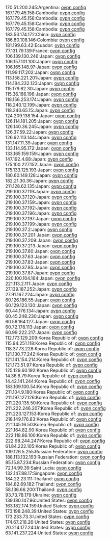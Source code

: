 170.51.200.245:Argentina: [ovpn config](vpn/170_51_200_245.ovpn)  
167.179.45.158:Cambodia: [ovpn config](vpn/167_179_45_158.ovpn)  
167.179.45.158:Cambodia: [ovpn config](vpn/167_179_45_158.ovpn)  
167.179.45.158:Cambodia: [ovpn config](vpn/167_179_45_158.ovpn)  
167.179.45.158:Cambodia: [ovpn config](vpn/167_179_45_158.ovpn)  
183.53.174.172:China: [ovpn config](vpn/183_53_174_172.ovpn)  
186.80.108.146:Colombia: [ovpn config](vpn/186_80_108_146.ovpn)  
181.199.63.42:Ecuador: [ovpn config](vpn/181_199_63_42.ovpn)  
77.131.79.139:France: [ovpn config](vpn/77_131_79_139.ovpn)  
106.139.130.246:Japan: [ovpn config](vpn/106_139_130_246.ovpn)  
106.157.101.100:Japan: [ovpn config](vpn/106_157_101_100.ovpn)  
106.165.148.97:Japan: [ovpn config](vpn/106_165_148_97.ovpn)  
111.99.117.202:Japan: [ovpn config](vpn/111_99_117_202.ovpn)  
113.158.221.201:Japan: [ovpn config](vpn/113_158_221_201.ovpn)  
114.184.232.123:Japan: [ovpn config](vpn/114_184_232_123.ovpn)  
115.179.62.30:Japan: [ovpn config](vpn/115_179_62_30.ovpn)  
115.36.166.196:Japan: [ovpn config](vpn/115_36_166_196.ovpn)  
118.156.253.174:Japan: [ovpn config](vpn/118_156_253_174.ovpn)  
118.240.12.199:Japan: [ovpn config](vpn/118_240_12_199.ovpn)  
118.240.65.15:Japan: [ovpn config](vpn/118_240_65_15.ovpn)  
124.209.138.154:Japan: [ovpn config](vpn/124_209_138_154.ovpn)  
126.114.181.205:Japan: [ovpn config](vpn/126_114_181_205.ovpn)  
126.140.36.245:Japan: [ovpn config](vpn/126_140_36_245.ovpn)  
126.37.59.22:Japan: [ovpn config](vpn/126_37_59_22.ovpn)  
126.62.113.144:Japan: [ovpn config](vpn/126_62_113_144.ovpn)  
131.147.11.39:Japan: [ovpn config](vpn/131_147_11_39.ovpn)  
133.114.95.172:Japan: [ovpn config](vpn/133_114_95_172.ovpn)  
133.165.159.159:Japan: [ovpn config](vpn/133_165_159_159.ovpn)  
147.192.4.68:Japan: [ovpn config](vpn/147_192_4_68.ovpn)  
175.100.227.152:Japan: [ovpn config](vpn/175_100_227_152.ovpn)  
175.133.125.193:Japan: [ovpn config](vpn/175_133_125_193.ovpn)  
180.60.149.128:Japan: [ovpn config](vpn/180_60_149_128.ovpn)  
182.21.30.36:Japan: [ovpn config](vpn/182_21_30_36.ovpn)  
211.128.62.135:Japan: [ovpn config](vpn/211_128_62_135.ovpn)  
219.100.37.119:Japan: [ovpn config](vpn/219_100_37_119.ovpn)  
219.100.37.120:Japan: [ovpn config](vpn/219_100_37_120.ovpn)  
219.100.37.159:Japan: [ovpn config](vpn/219_100_37_159.ovpn)  
219.100.37.192:Japan: [ovpn config](vpn/219_100_37_192.ovpn)  
219.100.37.196:Japan: [ovpn config](vpn/219_100_37_196.ovpn)  
219.100.37.197:Japan: [ovpn config](vpn/219_100_37_197.ovpn)  
219.100.37.199:Japan: [ovpn config](vpn/219_100_37_199.ovpn)  
219.100.37.2:Japan: [ovpn config](vpn/219_100_37_2.ovpn)  
219.100.37.201:Japan: [ovpn config](vpn/219_100_37_201.ovpn)  
219.100.37.209:Japan: [ovpn config](vpn/219_100_37_209.ovpn)  
219.100.37.213:Japan: [ovpn config](vpn/219_100_37_213.ovpn)  
219.100.37.60:Japan: [ovpn config](vpn/219_100_37_60.ovpn)  
219.100.37.63:Japan: [ovpn config](vpn/219_100_37_63.ovpn)  
219.100.37.83:Japan: [ovpn config](vpn/219_100_37_83.ovpn)  
219.100.37.85:Japan: [ovpn config](vpn/219_100_37_85.ovpn)  
219.100.37.87:Japan: [ovpn config](vpn/219_100_37_87.ovpn)  
220.100.104.164:Japan: [ovpn config](vpn/220_100_104_164.ovpn)  
221.113.2.111:Japan: [ovpn config](vpn/221_113_2_111.ovpn)  
27.139.187.252:Japan: [ovpn config](vpn/27_139_187_252.ovpn)  
27.91.167.224:Japan: [ovpn config](vpn/27_91_167_224.ovpn)  
60.126.186.55:Japan: [ovpn config](vpn/60_126_186_55.ovpn)  
60.129.123.130:Japan: [ovpn config](vpn/60_129_123_130.ovpn)  
60.44.176.134:Japan: [ovpn config](vpn/60_44_176_134.ovpn)  
60.45.248.230:Japan: [ovpn config](vpn/60_45_248_230.ovpn)  
60.56.164.127:Japan: [ovpn config](vpn/60_56_164_127.ovpn)  
60.72.178.113:Japan: [ovpn config](vpn/60_72_178_113.ovpn)  
60.99.222.217:Japan: [ovpn config](vpn/60_99_222_217.ovpn)  
112.173.129.209:Korea Republic of: [ovpn config](vpn/112_173_129_209.ovpn)  
115.94.251.118:Korea Republic of: [ovpn config](vpn/115_94_251_118.ovpn)  
118.37.73.228:Korea Republic of: [ovpn config](vpn/118_37_73_228.ovpn)  
121.130.77.242:Korea Republic of: [ovpn config](vpn/121_130_77_242.ovpn)  
121.141.154.214:Korea Republic of: [ovpn config](vpn/121_141_154_214.ovpn)  
121.173.51.97:Korea Republic of: [ovpn config](vpn/121_173_51_97.ovpn)  
125.129.60.192:Korea Republic of: [ovpn config](vpn/125_129_60_192.ovpn)  
14.36.8.79:Korea Republic of: [ovpn config](vpn/14_36_8_79.ovpn)  
14.42.141.244:Korea Republic of: [ovpn config](vpn/14_42_141_244.ovpn)  
183.109.100.54:Korea Republic of: [ovpn config](vpn/183_109_100_54.ovpn)  
211.104.9.180:Korea Republic of: [ovpn config](vpn/211_104_9_180.ovpn)  
211.197.127.126:Korea Republic of: [ovpn config](vpn/211_197_127_126.ovpn)  
211.220.135.50:Korea Republic of: [ovpn config](vpn/211_220_135_50.ovpn)  
211.222.246.207:Korea Republic of: [ovpn config](vpn/211_222_246_207.ovpn)  
211.223.127.153:Korea Republic of: [ovpn config](vpn/211_223_127_153.ovpn)  
218.149.176.83:Korea Republic of: [ovpn config](vpn/218_149_176_83.ovpn)  
221.145.16.50:Korea Republic of: [ovpn config](vpn/221_145_16_50.ovpn)  
221.164.82.90:Korea Republic of: [ovpn config](vpn/221_164_82_90.ovpn)  
222.118.86.100:Korea Republic of: [ovpn config](vpn/222_118_86_100.ovpn)  
222.98.244.247:Korea Republic of: [ovpn config](vpn/222_98_244_247.ovpn)  
61.84.222.105:Korea Republic of: [ovpn config](vpn/61_84_222_105.ovpn)  
109.126.5.255:Russian Federation: [ovpn config](vpn/109_126_5_255.ovpn)  
188.113.132.193:Russian Federation: [ovpn config](vpn/188_113_132_193.ovpn)  
85.15.87.234:Russian Federation: [ovpn config](vpn/85_15_87_234.ovpn)  
72.14.99.39:Saint Lucia: [ovpn config](vpn/72_14_99_39.ovpn)  
132.147.88.17:Singapore: [ovpn config](vpn/132_147_88_17.ovpn)  
184.22.23.111:Thailand: [ovpn config](vpn/184_22_23_111.ovpn)  
184.82.69.182:Thailand: [ovpn config](vpn/184_82_69_182.ovpn)  
58.136.66.200:Thailand: [ovpn config](vpn/58_136_66_200.ovpn)  
93.73.78.179:Ukraine: [ovpn config](vpn/93_73_78_179.ovpn)  
139.180.147.96:United States: [ovpn config](vpn/139_180_147_96.ovpn)  
163.182.174.159:United States: [ovpn config](vpn/163_182_174_159.ovpn)  
173.198.248.39:United States: [ovpn config](vpn/173_198_248_39.ovpn)  
173.233.73.3:United States: [ovpn config](vpn/173_233_73_3.ovpn)  
174.67.218.26:United States: [ovpn config](vpn/174_67_218_26.ovpn)  
20.214.177.24:United States: [ovpn config](vpn/20_214_177_24.ovpn)  
63.141.237.224:United States: [ovpn config](vpn/63_141_237_224.ovpn)  
